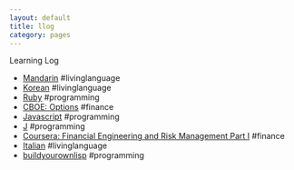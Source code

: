 ```yaml
---
layout: default
title: llog
category: pages
---
```


Learning Log

   * [Mandarin](mandarin.html) #livinglanguage
   * [Korean](korean.html) #livinglanguage
   * [Ruby](ruby.html) #programming
   * [CBOE: Options](cboe.html) #finance
   * [Javascript](javascript.html) #programming
   * [J](j.html) #programming
   * [Coursera: Financial Engineering and Risk Management Part I](fineng_riskmgmt_1.html) #finance
   * [Italian](italian.html) #livinglanguage
   * [buildyourownlisp](buildyourownlisp.html) #programming
